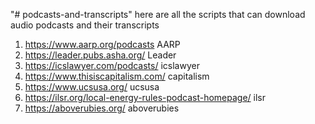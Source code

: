 "# podcasts-and-transcripts" 
here are all the scripts that can download audio podcasts and their transcripts

1. https://www.aarp.org/podcasts AARP
2. https://leader.pubs.asha.org/ Leader
3. https://icslawyer.com/podcasts/ icslawyer
4. https://www.thisiscapitalism.com/ capitalism
5. https://www.ucsusa.org/ ucsusa
6. https://ilsr.org/local-energy-rules-podcast-homepage/ ilsr
7. https://aboverubies.org/ aboverubies